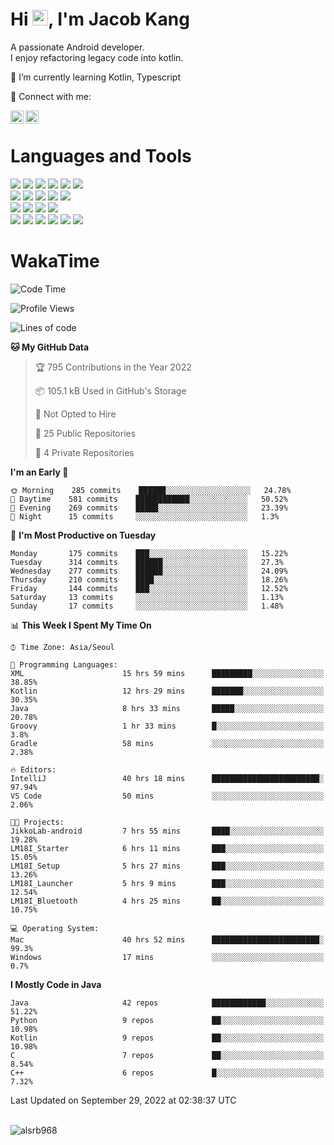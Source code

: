 # Hi <img src="https://media.giphy.com/media/hvRJCLFzcasrR4ia7z/giphy.gif" width="25px">, I'm Jacob Kang
A passionate Android developer.
</br>
I enjoy refactoring legacy code into kotlin.

🌱 I’m currently learning Kotlin, Typescript

🤝 Connect with me:

<a href="https://www.linkedin.com/in/minkyu-kang-b7477b1b2/"><img align="left" src="https://raw.githubusercontent.com/yushi1007/yushi1007/main/images/linkedin.svg" alt="Minkyu Kang | LinkedIn" width="21px"/></a>
<a href="https://www.instagram.com/_jacob_kang/"><img align="left" src="https://raw.githubusercontent.com/yushi1007/yushi1007/main/images/instagram.svg" alt="Jacob Kang | Instagram" width="21px"/></a>

</br>

# Languages and Tools

<div align="left">
<img src="https://img.shields.io/badge/java-007396?logo=java&logoColor=white"/>
<img src="https://img.shields.io/badge/kotlin-7F52FF?logo=kotlin&logoColor=white"/>
<img src="https://img.shields.io/badge/python-3776AB?logo=python&logoColor=white"/>
<img src="https://img.shields.io/badge/bash shell-4EAA25?logo=gnubash&logoColor=white"/>
<img src="https://img.shields.io/badge/c-A8B9CC?logo=c&logoColor=white"/>
<img src="https://img.shields.io/badge/c++-00599C?logo=c%2b%2b&logoColor=white"/>
</div>
<div align="left">
<img src="https://img.shields.io/badge/git-F05032?logo=git&logoColor=white"/>
<img src="https://img.shields.io/badge/github-181717?logo=github&logoColor=white"/>
<img src="https://img.shields.io/badge/mysql-4479A1?logo=mysql&logoColor=white"/>
<img src="https://img.shields.io/badge/sqlite-003B57?logo=sqlite&logoColor=white"/>
<img src="https://img.shields.io/badge/amazon AWS-232F3E?logo=amazonaws&logoColor=white"/>
</div>
<div align="left">
<img src="https://img.shields.io/badge/android-3DDC84?logo=android&logoColor=white"/>
<img src="https://img.shields.io/badge/linux-FCC624?logo=linux&logoColor=white"/>
<img src="https://img.shields.io/badge/flask-000000?logo=flask&logoColor=white"/>
<img src="https://img.shields.io/badge/arduino-00979D?logo=arduino&logoColor=white"/>
</div>
<div align="left">
<img src="https://img.shields.io/badge/slack-4A154B?logo=slack&logoColor=white"/>
<img src="https://img.shields.io/badge/notion-000000?logo=notion&logoColor=white"/>
<img src="https://img.shields.io/badge/jira-0052CC?logo=jira&logoColor=white"/>
<img src="https://img.shields.io/badge/postman-FF6C37?logo=postman&logoColor=white"/>
<img src="https://img.shields.io/badge/intellij-000000?logo=intellijidea&logoColor=white"/>
<img src="https://img.shields.io/badge/pycharm-000000?logo=pycharm&logoColor=white"/>
</div>

# WakaTime

<!--START_SECTION:waka-->
![Code Time](http://img.shields.io/badge/Code%20Time-1%2C276%20hrs%2013%20mins-blue)

![Profile Views](http://img.shields.io/badge/Profile%20Views-0-blue)

![Lines of code](https://img.shields.io/badge/From%20Hello%20World%20I%27ve%20Written-170%20Thousand%20lines%20of%20code-blue)

**🐱 My GitHub Data** 

> 🏆 795 Contributions in the Year 2022
 > 
> 📦 105.1 kB Used in GitHub's Storage 
 > 
> 🚫 Not Opted to Hire
 > 
> 📜 25 Public Repositories 
 > 
> 🔑 4 Private Repositories  
 > 
**I'm an Early 🐤** 

```text
🌞 Morning    285 commits    ██████░░░░░░░░░░░░░░░░░░░   24.78% 
🌆 Daytime    581 commits    ████████████░░░░░░░░░░░░░   50.52% 
🌃 Evening    269 commits    █████░░░░░░░░░░░░░░░░░░░░   23.39% 
🌙 Night      15 commits     ░░░░░░░░░░░░░░░░░░░░░░░░░   1.3%

```
📅 **I'm Most Productive on Tuesday** 

```text
Monday       175 commits    ███░░░░░░░░░░░░░░░░░░░░░░   15.22% 
Tuesday      314 commits    ██████░░░░░░░░░░░░░░░░░░░   27.3% 
Wednesday    277 commits    ██████░░░░░░░░░░░░░░░░░░░   24.09% 
Thursday     210 commits    ████░░░░░░░░░░░░░░░░░░░░░   18.26% 
Friday       144 commits    ███░░░░░░░░░░░░░░░░░░░░░░   12.52% 
Saturday     13 commits     ░░░░░░░░░░░░░░░░░░░░░░░░░   1.13% 
Sunday       17 commits     ░░░░░░░░░░░░░░░░░░░░░░░░░   1.48%

```


📊 **This Week I Spent My Time On** 

```text
⌚︎ Time Zone: Asia/Seoul

💬 Programming Languages: 
XML                      15 hrs 59 mins      █████████░░░░░░░░░░░░░░░░   38.85% 
Kotlin                   12 hrs 29 mins      ███████░░░░░░░░░░░░░░░░░░   30.35% 
Java                     8 hrs 33 mins       █████░░░░░░░░░░░░░░░░░░░░   20.78% 
Groovy                   1 hr 33 mins        █░░░░░░░░░░░░░░░░░░░░░░░░   3.8% 
Gradle                   58 mins             ░░░░░░░░░░░░░░░░░░░░░░░░░   2.38%

🔥 Editors: 
IntelliJ                 40 hrs 18 mins      ████████████████████████░   97.94% 
VS Code                  50 mins             ░░░░░░░░░░░░░░░░░░░░░░░░░   2.06%

🐱‍💻 Projects: 
JikkoLab-android         7 hrs 55 mins       ████░░░░░░░░░░░░░░░░░░░░░   19.28% 
LM18I_Starter            6 hrs 11 mins       ███░░░░░░░░░░░░░░░░░░░░░░   15.05% 
LM18I_Setup              5 hrs 27 mins       ███░░░░░░░░░░░░░░░░░░░░░░   13.26% 
LM18I_Launcher           5 hrs 9 mins        ███░░░░░░░░░░░░░░░░░░░░░░   12.54% 
LM18I_Bluetooth          4 hrs 25 mins       ██░░░░░░░░░░░░░░░░░░░░░░░   10.75%

💻 Operating System: 
Mac                      40 hrs 52 mins      ████████████████████████░   99.3% 
Windows                  17 mins             ░░░░░░░░░░░░░░░░░░░░░░░░░   0.7%

```

**I Mostly Code in Java** 

```text
Java                     42 repos            ████████████░░░░░░░░░░░░░   51.22% 
Python                   9 repos             ██░░░░░░░░░░░░░░░░░░░░░░░   10.98% 
Kotlin                   9 repos             ██░░░░░░░░░░░░░░░░░░░░░░░   10.98% 
C                        7 repos             ██░░░░░░░░░░░░░░░░░░░░░░░   8.54% 
C++                      6 repos             █░░░░░░░░░░░░░░░░░░░░░░░░   7.32%

```



 Last Updated on September 29, 2022 at 02:38:37 UTC
<!--END_SECTION:waka-->

</br>

<div align="left">
<img align="left" src="https://github-readme-stats.vercel.app/api/top-langs?username=alsrb968&show_icons=true&locale=en&layout=compact&theme=dark" alt="alsrb968" />
</div>
